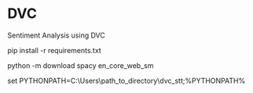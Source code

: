 # DVC
Sentiment Analysis using DVC


pip install -r requirements.txt

python -m download spacy en_core_web_sm

set PYTHONPATH=C:\Users\path_to_directory\dvc_stt;%PYTHONPATH%